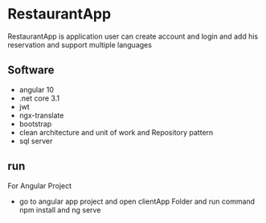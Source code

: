 # RestaurantApp

RestaurantApp is application user can create account and login and add his reservation  and support multiple languages 

## Software

-  angular 10 
- .net core 3.1 
-  jwt 
-  ngx-translate 
-  bootstrap 
-  clean architecture and unit of work and Repository pattern
-  sql server 

## run 
For Angular Project 
 - go to angular app project and open clientApp Folder 
   and run command  npm install and  ng serve
